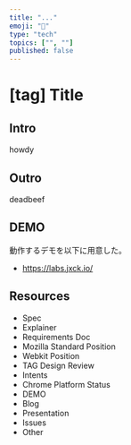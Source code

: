 ```yaml
---
title: "..."
emoji: "📝"
type: "tech"
topics: ["", ""]
published: false
---
```


# [tag] Title

## Intro

howdy


## Outro

deadbeef


## DEMO

動作するデモを以下に用意した。

- <https://labs.jxck.io/>


## Resources

- Spec
- Explainer
- Requirements Doc
- Mozilla Standard Position
- Webkit Position
- TAG Design Review
- Intents
- Chrome Platform Status
- DEMO
- Blog
- Presentation
- Issues
- Other
